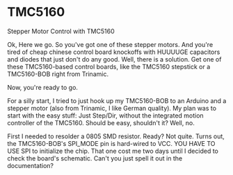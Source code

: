 # TMC5160
Stepper Motor Control with TMC5160

Ok, Here we go. So you've got one of these stepper motors. And you're tired of cheap chinese control board knockoffs with HUUUUGE capacitors and diodes that just don't do any good. Well, there is a solution. Get one of these TMC5160-based control boards, like the TMC5160 stepstick or a TMC5160-BOB right from Trinamic. 

Now, you're ready to go. 

For a silly start, I tried to just hook up my TMC5160-BOB to an Arduino and a stepper motor (also from Trinamic, I like German quality). My plan was to start with the easy stuff: Just Step/Dir, without the integrated motion controller of the TMC5160. Should be easy, shouldn't it? Well, no.

First I needed to resolder a 0805 SMD resistor. Ready? Not quite. Turns out, the TMC5160-BOB's SPI_MODE pin is hard-wired to VCC. YOU HAVE TO USE SPI to initialize the chip. That one cost me two days until I decided to check the board's schematic. Can't you just spell it out in the documentation?
